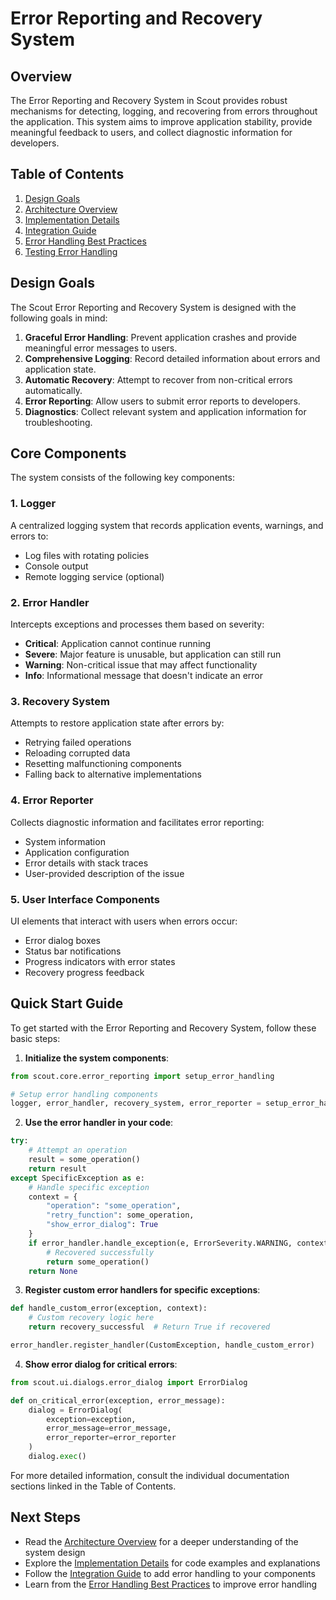 # Error Reporting and Recovery System

## Overview

The Error Reporting and Recovery System in Scout provides robust mechanisms for detecting, logging, and recovering from errors throughout the application. This system aims to improve application stability, provide meaningful feedback to users, and collect diagnostic information for developers.

## Table of Contents

1. [Design Goals](#design-goals)
2. [Architecture Overview](architecture.md)
3. [Implementation Details](implementation.md)
4. [Integration Guide](integration.md)
5. [Error Handling Best Practices](best_practices.md)
6. [Testing Error Handling](testing.md)

## Design Goals

The Scout Error Reporting and Recovery System is designed with the following goals in mind:

1. **Graceful Error Handling**: Prevent application crashes and provide meaningful error messages to users.
2. **Comprehensive Logging**: Record detailed information about errors and application state.
3. **Automatic Recovery**: Attempt to recover from non-critical errors automatically.
4. **Error Reporting**: Allow users to submit error reports to developers.
5. **Diagnostics**: Collect relevant system and application information for troubleshooting.

## Core Components

The system consists of the following key components:

### 1. Logger

A centralized logging system that records application events, warnings, and errors to:
- Log files with rotating policies
- Console output
- Remote logging service (optional)

### 2. Error Handler

Intercepts exceptions and processes them based on severity:
- **Critical**: Application cannot continue running
- **Severe**: Major feature is unusable, but application can still run
- **Warning**: Non-critical issue that may affect functionality
- **Info**: Informational message that doesn't indicate an error

### 3. Recovery System

Attempts to restore application state after errors by:
- Retrying failed operations
- Reloading corrupted data
- Resetting malfunctioning components
- Falling back to alternative implementations

### 4. Error Reporter

Collects diagnostic information and facilitates error reporting:
- System information
- Application configuration
- Error details with stack traces
- User-provided description of the issue

### 5. User Interface Components

UI elements that interact with users when errors occur:
- Error dialog boxes
- Status bar notifications
- Progress indicators with error states
- Recovery progress feedback

## Quick Start Guide

To get started with the Error Reporting and Recovery System, follow these basic steps:

1. **Initialize the system components**:

```python
from scout.core.error_reporting import setup_error_handling

# Setup error handling components
logger, error_handler, recovery_system, error_reporter = setup_error_handling()
```

2. **Use the error handler in your code**:

```python
try:
    # Attempt an operation
    result = some_operation()
    return result
except SpecificException as e:
    # Handle specific exception
    context = {
        "operation": "some_operation",
        "retry_function": some_operation,
        "show_error_dialog": True
    }
    if error_handler.handle_exception(e, ErrorSeverity.WARNING, context):
        # Recovered successfully
        return some_operation()
    return None
```

3. **Register custom error handlers for specific exceptions**:

```python
def handle_custom_error(exception, context):
    # Custom recovery logic here
    return recovery_successful  # Return True if recovered

error_handler.register_handler(CustomException, handle_custom_error)
```

4. **Show error dialog for critical errors**:

```python
from scout.ui.dialogs.error_dialog import ErrorDialog

def on_critical_error(exception, error_message):
    dialog = ErrorDialog(
        exception=exception,
        error_message=error_message,
        error_reporter=error_reporter
    )
    dialog.exec()
```

For more detailed information, consult the individual documentation sections linked in the Table of Contents.

## Next Steps

- Read the [Architecture Overview](architecture.md) for a deeper understanding of the system design
- Explore the [Implementation Details](implementation.md) for code examples and explanations
- Follow the [Integration Guide](integration.md) to add error handling to your components
- Learn from the [Error Handling Best Practices](best_practices.md) to improve error handling 